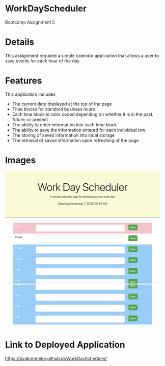 # WorkDayScheduler
Bootcamp Assignment 5 

# Details
This assignment required a simple calendar application that allows a user to save events for each hour of the day.

# Features
This application includes
- The current date displayed at the top of the page
- Time blocks for standard business hours
- Each time block is color coded depending on whether it is in the past, future, or present
- The ability to enter information into each time block 
- The ability to save the information entered for each individual row
- The storing of saved information into local storage
- The retrieval of saved information upon refreshing of the page 

# Images
<img src='images/Screen Shot 2020-11-07 at 10.20.57 AM.png'>
<img src='images/Screen Shot 2020-11-07 at 10.21.10 AM.png'>

# Link to Deployed Application
https://avabrenneke.github.io/WorkDayScheduler/ 